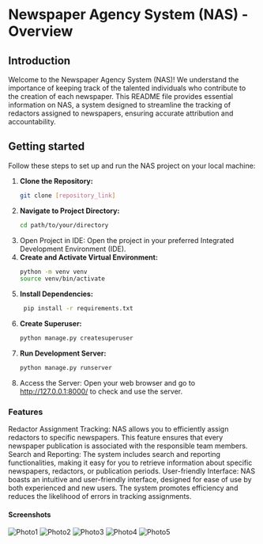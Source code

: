 # Newspaper Agency System (NAS) - Overview

## Introduction

Welcome to the Newspaper Agency System (NAS)! 
We understand the importance of keeping track of the talented individuals who contribute 
to the creation of each newspaper. 
This README file provides essential information on NAS, a system designed to streamline 
the tracking of redactors assigned to newspapers, ensuring accurate attribution and accountability.

## Getting started

Follow these steps to set up and run the NAS project on your local machine:


1. **Clone the Repository:**
   ```bash
   git clone [repository_link]
2. **Navigate to Project Directory:**
    ```bash
   cd path/to/your/directory
3. Open Project in IDE:
Open the project in your preferred Integrated Development Environment (IDE).
4. **Create and Activate Virtual Environment:**
    ```bash
   python -m venv venv
   source venv/bin/activate
5. **Install Dependencies:**
   ```bash
    pip install -r requirements.txt
6. **Create Superuser:**
    ```bash
    python manage.py createsuperuser
7.  **Run Development Server:**
    ```bash
    python manage.py runserver
8. Access the Server:
Open your web browser and go to http://127.0.0.1:8000/ to check and use the server.

### Features

Redactor Assignment Tracking: NAS allows you to efficiently assign redactors to specific newspapers. 
This feature ensures that every newspaper publication is associated with the responsible team members. 
Search and Reporting: The system includes search and reporting functionalities, making it easy for you to 
retrieve information about specific newspapers, redactors, or publication periods. 
User-friendly Interface: NAS boasts an intuitive and user-friendly interface, designed for ease 
of use by both experienced and new users. 
The system promotes efficiency and reduces the likelihood of errors in tracking assignments.

#### Screenshots
![Photo1](static/assets/img/illustrations/1.png)
![Photo2](static/assets/img/illustrations/2.png)
![Photo3](static/assets/img/illustrations/3.png)
![Photo4](static/assets/img/illustrations/4.png)
![Photo5](static/assets/img/illustrations/5.png)
